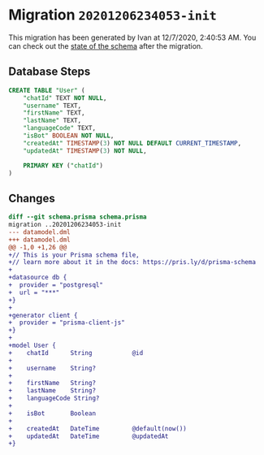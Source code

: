 # Migration `20201206234053-init`

This migration has been generated by Ivan at 12/7/2020, 2:40:53 AM.
You can check out the [state of the schema](./schema.prisma) after the migration.

## Database Steps

```sql
CREATE TABLE "User" (
    "chatId" TEXT NOT NULL,
    "username" TEXT,
    "firstName" TEXT,
    "lastName" TEXT,
    "languageCode" TEXT,
    "isBot" BOOLEAN NOT NULL,
    "createdAt" TIMESTAMP(3) NOT NULL DEFAULT CURRENT_TIMESTAMP,
    "updatedAt" TIMESTAMP(3) NOT NULL,

    PRIMARY KEY ("chatId")
)
```

## Changes

```diff
diff --git schema.prisma schema.prisma
migration ..20201206234053-init
--- datamodel.dml
+++ datamodel.dml
@@ -1,0 +1,26 @@
+// This is your Prisma schema file,
+// learn more about it in the docs: https://pris.ly/d/prisma-schema
+
+datasource db {
+  provider = "postgresql"
+  url = "***"
+}
+
+generator client {
+  provider = "prisma-client-js"
+}
+
+model User {
+    chatId      String           @id
+
+    username    String?
+
+    firstName   String?
+    lastName    String?
+    languageCode String?
+
+    isBot       Boolean
+
+    createdAt   DateTime         @default(now())
+    updatedAt   DateTime         @updatedAt
+}
```


